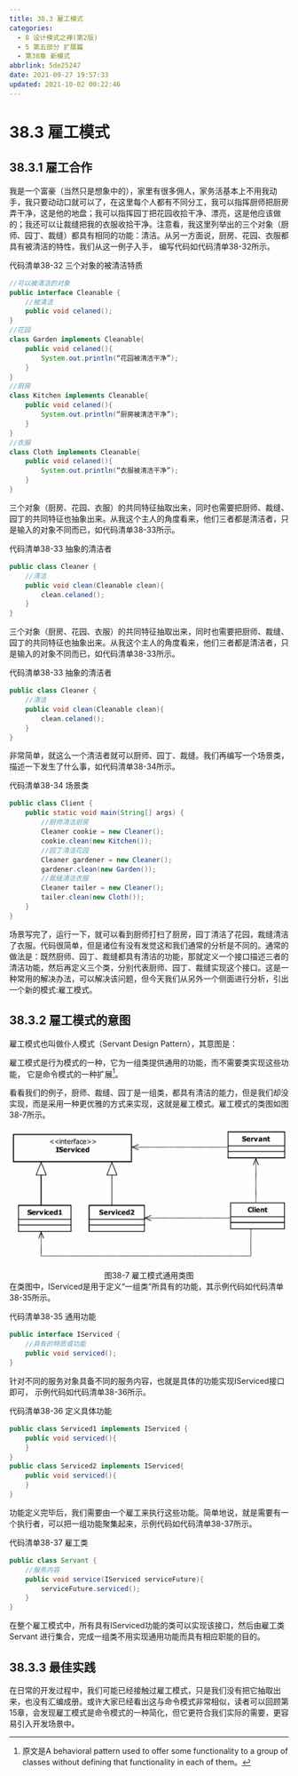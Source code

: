 ```yaml
---
title: 38.3 雇工模式
categories:
  - 8 设计模式之禅(第2版)
  - 5 第五部分 扩展篇
  - 第38章 新模式
abbrlink: 5de25247
date: 2021-09-27 19:57:33
updated: 2021-10-02 00:22:46
---
```

# 38.3 雇工模式
## 38.3.1 雇工合作
我是一个富豪（当然只是想象中的），家里有很多佣人，家务活基本上不用我动手，我只要动动口就可以了，在这里每个人都有不同分工，我可以指挥厨师把厨房弄干净，这是他的地盘；我可以指挥园丁把花园收拾干净、漂亮，这是他应该做的；我还可以让裁缝把我的衣服收拾干净。注意看，我这里列举出的三个对象（厨师、园丁、裁缝）都具有相同的功能：清洁。从另一方面说，厨房、花园、衣服都具有被清洁的特性，我们从这一例子入手， 编写代码如代码清单38-32所示。

代码清单38-32 三个对象的被清洁特质
```java
//可以被清洁的对象 
public interface Cleanable {
    //被清洁
    public void celaned();
}
//花园
class Garden implements Cleanable{
    public void celaned(){
        System.out.println(“花园被清洁干净”);
    }
}
//厨房
class Kitchen implements Cleanable{
    public void celaned(){
        System.out.println(“厨房被清洁干净”);
    }
}
//衣服
class Cloth implements Cleanable{
    public void celaned(){
        System.out.println(“衣服被清洁干净”);
    }
}
```
三个对象（厨房、花园、衣服）的共同特征抽取出来，同时也需要把厨师、裁缝、园丁的共同特征也抽象出来。从我这个主人的角度看来，他们三者都是清洁者，只是输入的对象不同而已，如代码清单38-33所示。

代码清单38-33 抽象的清洁者
```java
public class Cleaner {
    //清洁
    public void clean(Cleanable clean){
        clean.celaned();
    }
}
```
三个对象（厨房、花园、衣服）的共同特征抽取出来，同时也需要把厨师、裁缝、园丁的共同特征也抽象出来。从我这个主人的角度看来，他们三者都是清洁者，只是输入的对象不同而已，如代码清单38-33所示。

代码清单38-33 抽象的清洁者
```java
public class Cleaner {
    //清洁
    public void clean(Cleanable clean){
        clean.celaned();
    }
}
```
非常简单，就这么一个清洁者就可以厨师、园丁、裁缝。我们再编写一个场景类，描述一下发生了什么事，如代码清单38-34所示。

代码清单38-34 场景类
```java
public class Client {
    public static void main(String[] args) {
        //厨师清洁厨房
        Cleaner cookie = new Cleaner();
        cookie.clean(new Kitchen());
        //园丁清洁花园
        Cleaner gardener = new Cleaner();
        gardener.clean(new Garden());
        //裁缝清洁衣服
        Cleaner tailer = new Cleaner();
        tailer.clean(new Cloth());
    }
}
```
场景写完了，运行一下，就可以看到厨师打扫了厨房，园丁清洁了花园，裁缝清洁了衣服。代码很简单，但是诸位有没有发觉这和我们通常的分析是不同的。通常的做法是：既然厨师、园丁、裁缝都具有清洁的功能，那就定义一个接口描述三者的清洁功能，然后再定义三个类，分别代表厨师、园丁、裁缝实现这个接口。这是一种常用的解决办法，可以解决该问题，但今天我们从另外一个侧面进行分析，引出一个新的模式:雇工模式。

## 38.3.2 雇工模式的意图
雇工模式也叫做仆人模式（Servant Design Pattern），其意图是：

雇工模式是行为模式的一种，它为一组类提供通用的功能，而不需要类实现这些功能， 它是命令模式的一种扩展[^1]。

看看我们的例子，厨师、裁缝、园丁是一组类，都具有清洁的能力，但是我们却没实现，而是采用一种更优雅的方式来实现，这就是雇工模式。雇工模式的类图如图38-7所示。

![image-20211001235152512](https://raw.githubusercontent.com/lanlan2017/images/master/Blog/2021/10/20211001235152.png)

<center>图38-7 雇工模式通用类图</center>
在类图中，IServiced是用于定义“一组类”所具有的功能，其示例代码如代码清单38-35所示。

代码清单38-35 通用功能
```java
public interface IServiced {
    //具有的特质或功能
    public void serviced();
}
```
针对不同的服务对象具备不同的服务内容，也就是具体的功能实现IServiced接口即可， 示例代码如代码清单38-36所示。

代码清单38-36 定义具体功能
```java
public class Serviced1 implements IServiced {
    public void serviced(){
    }
}
public class Serviced2 implements IServiced{
    public void serviced(){
    }
}
```
功能定义完毕后，我们需要由一个雇工来执行这些功能。简单地说，就是需要有一个执行者，可以把一组功能聚集起来，示例代码如代码清单38-37所示。

代码清单38-37 雇工类
```java
public class Servant {
    //服务内容
    public void service(IServiced serviceFuture){
        serviceFuture.serviced();
    }
}
```
在整个雇工模式中，所有具有IServiced功能的类可以实现该接口，然后由雇工类Servant 进行集合，完成一组类不用实现通用功能而具有相应职能的目的。

## 38.3.3 最佳实践
在日常的开发过程中，我们可能已经接触过雇工模式，只是我们没有把它抽取出来，也没有汇编成册。或许大家已经看出这与命令模式非常相似，读者可以回顾第15章，会发现雇工模式是命令模式的一种简化，但它更符合我们实际的需要，更容易引入开发场景中。

[^1]: 原文是A behavioral pattern used to offer some functionality to a group of classes without defining that functionality in each of them。
